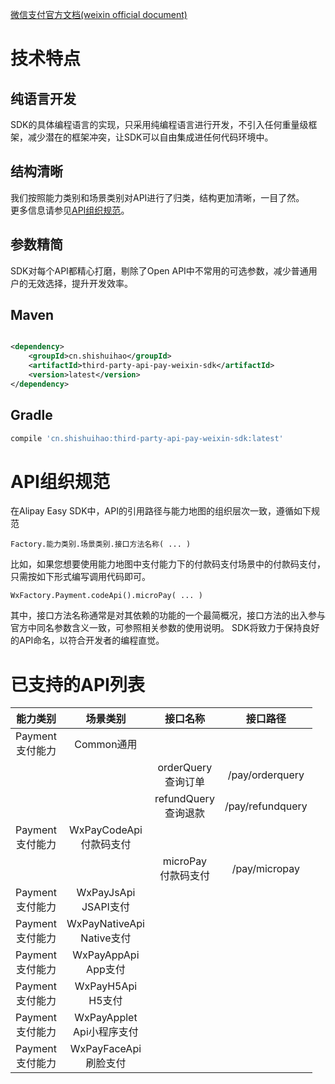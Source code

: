 [微信支付官方文档(weixin official document)](https://pay.weixin.qq.com/wiki/doc/api/index.html)

# 技术特点
## 纯语言开发
SDK的具体编程语言的实现，只采用纯编程语言进行开发，不引入任何重量级框架，减少潜在的框架冲突，让SDK可以自由集成进任何代码环境中。
## 结构清晰
我们按照能力类别和场景类别对API进行了归类，结构更加清晰，一目了然。<br>
更多信息请参见<a href="#API组织规范">API组织规范</a>。
## 参数精简
SDK对每个API都精心打磨，剔除了Open API中不常用的可选参数，减少普通用户的无效选择，提升开发效率。

## Maven

```xml

<dependency>
    <groupId>cn.shishuihao</groupId>
    <artifactId>third-party-api-pay-weixin-sdk</artifactId>
    <version>latest</version>
</dependency>
```

## Gradle

``` groovy
compile 'cn.shishuihao:third-party-api-pay-weixin-sdk:latest'
```

# API组织规范

在Alipay Easy SDK中，API的引用路径与能力地图的组织层次一致，遵循如下规范
```
Factory.能力类别.场景类别.接口方法名称( ... )
```
比如，如果您想要使用能力地图中支付能力下的付款码支付场景中的付款码支付，只需按如下形式编写调用代码即可。
```
WxFactory.Payment.codeApi().microPay( ... )
```
其中，接口方法名称通常是对其依赖的功能的一个最简概况，接口方法的出入参与官方中同名参数含义一致，可参照相关参数的使用说明。
SDK将致力于保持良好的API命名，以符合开发者的编程直觉。

#  已支持的API列表

| 能力类别  | 场景类别  | 接口名称  | 接口路径 |
| :------: | :------: | :------: |:------: | 
| Payment</br>支付能力  | Common通用| | |
|          |                                         | orderQuery</br>查询订单  | /pay/orderquery |
|          |                                         | refundQuery</br>查询退款 | /pay/refundquery |
| Payment</br>支付能力  | WxPayCodeApi</br>付款码支付   | | |
|          |                                         | microPay</br>付款码支付  | /pay/micropay |
| Payment</br>支付能力  | WxPayJsApi</br>JSAPI支付     | | |
| Payment</br>支付能力  | WxPayNativeApi</br>Native支付| | |
| Payment</br>支付能力  | WxPayAppApi</br>App支付      | | |
| Payment</br>支付能力  | WxPayH5Api</br>H5支付        | | |
| Payment</br>支付能力  | WxPayApplet</br>Api小程序支付| | |
| Payment</br>支付能力  | WxPayFaceApi</br>刷脸支付    | | |